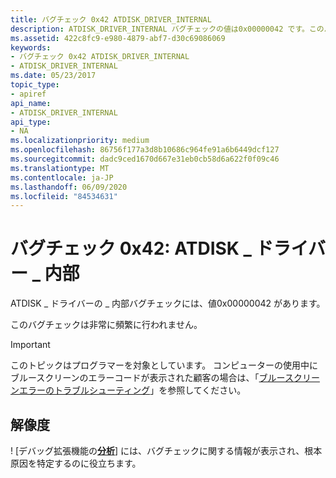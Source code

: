 ```yaml
---
title: バグチェック 0x42 ATDISK_DRIVER_INTERNAL
description: ATDISK_DRIVER_INTERNAL バグチェックの値は0x00000042 です。このバグチェックは非常に頻繁に行われません。
ms.assetid: 422c8fc9-e980-4879-abf7-d30c69086069
keywords:
- バグチェック 0x42 ATDISK_DRIVER_INTERNAL
- ATDISK_DRIVER_INTERNAL
ms.date: 05/23/2017
topic_type:
- apiref
api_name:
- ATDISK_DRIVER_INTERNAL
api_type:
- NA
ms.localizationpriority: medium
ms.openlocfilehash: 86756f177a3d8b10686c964fe91a6b6449dcf127
ms.sourcegitcommit: dadc9ced1670d667e31eb0cb58d6a622f0f09c46
ms.translationtype: MT
ms.contentlocale: ja-JP
ms.lasthandoff: 06/09/2020
ms.locfileid: "84534631"
---
```

# <a name="bug-check-0x42-atdisk_driver_internal"></a>バグチェック 0x42: ATDISK \_ ドライバー \_ 内部


ATDISK \_ ドライバーの \_ 内部バグチェックには、値0x00000042 があります。

このバグチェックは非常に頻繁に行われません。

> [!IMPORTANT]
> このトピックはプログラマーを対象としています。 コンピューターの使用中にブルースクリーンのエラーコードが表示された顧客の場合は、「[ブルースクリーンエラーのトラブルシューティング](https://www.windows.com/stopcode)」を参照してください。


## <a name="resolution"></a>解像度
! [デバッグ拡張機能の[**分析**](-analyze.md)] には、バグチェックに関する情報が表示され、根本原因を特定するのに役立ちます。

 




